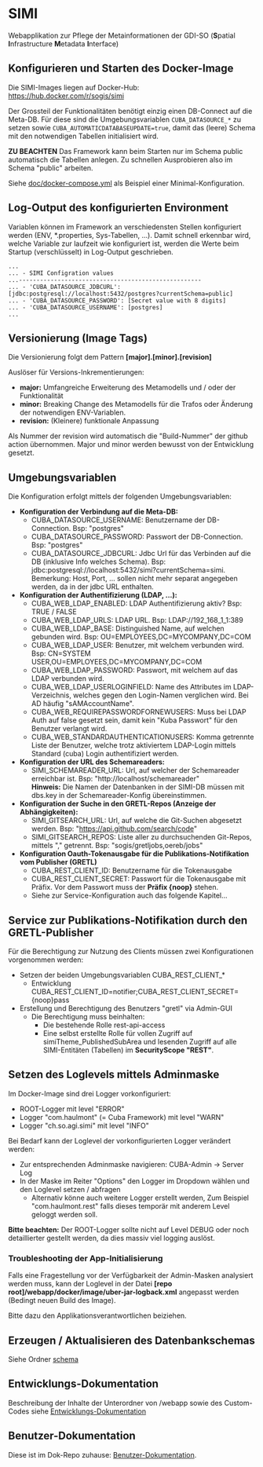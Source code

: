 # SIMI

Webapplikation zur Pflege der Metainformationen der GDI-SO (**S**patial **I**nfrastructure **M**etadata **I**nterface)

## Konfigurieren und Starten des Docker-Image

Die SIMI-Images liegen auf Docker-Hub: <https://hub.docker.com/r/sogis/simi>

Der Grossteil der Funktionalitäten benötigt einzig einen DB-Connect auf die Meta-DB. Für diese sind die Umgebungsvariablen ```CUBA_DATASOURCE_*``` zu setzen sowie ```CUBA_AUTOMATICDATABASEUPDATE=true```, damit das (leere) Schema mit den notwendigen Tabellen initialisiert wird. 

**ZU BEACHTEN** Das Framework kann beim Starten nur im Schema public automatisch die Tabellen anlegen. Zu schnellen Ausprobieren also im Schema "public" arbeiten.

Siehe [doc/docker-compose.yml](doc/docker-compose.yml) als Beispiel einer Minimal-Konfiguration.

## Log-Output des konfigurierten Environment

Variablen können im Framework an verschiedensten Stellen konfiguriert werden (ENV, *.properties, Sys-Tabellen, ...). Damit schnell erkennbar wird, welche Variable zur laufzeit wie konfiguriert ist, werden die Werte beim Startup (verschlüsselt) in Log-Output geschrieben.

    ...
    ... - SIMI Configration values 
    ...----------------------------------------------------
    ... - 'CUBA_DATASOURCE_JDBCURL': [jdbc:postgresql://localhost:5432/postgres?currentSchema=public]
    ... - 'CUBA_DATASOURCE_PASSWORD': [Secret value with 8 digits]
    ... - 'CUBA_DATASOURCE_USERNAME': [postgres]
    ...


## Versionierung (Image Tags)

Die Versionierung folgt dem Pattern **\[major\].\[minor\].\[revision\]**

Auslöser für Versions-Inkrementierungen:

* **major:** Umfangreiche Erweiterung des Metamodells und / oder der Funktionalität
* **minor:** Breaking Change des Metamodells für die Trafos oder Änderung der notwendigen ENV-Variablen. 
* **revision:** (Kleinere) funktionale Anpassung

Als Nummer der revision wird automatisch die "Build-Nummer" der github action übernommen. 
Major und minor werden bewusst von der Entwicklung gesetzt.

## Umgebungsvariablen

Die Konfiguration erfolgt mittels der folgenden Umgebungsvariablen:

* **Konfiguration der Verbindung auf die Meta-DB:**
  * CUBA_DATASOURCE_USERNAME: Benutzername der DB-Connection. Bsp: "postgres"
  * CUBA_DATASOURCE_PASSWORD: Passwort der DB-Connection. Bsp: "postgres"
  * CUBA_DATASOURCE_JDBCURL: Jdbc Url für das Verbinden auf die DB (inklusive Info welches Schema). Bsp: jdbc:postgresql://localhost:5432/simi?currentSchema=simi.   
    Bemerkung: Host, Port, ... sollen nicht mehr separat angegeben werden, da in der jdbc URL enthalten.
* **Konfiguration der Authentifizierung (LDAP, ...):**
  * CUBA_WEB_LDAP_ENABLED: LDAP Authentifizierung aktiv? Bsp: TRUE / FALSE
  * CUBA_WEB_LDAP_URLS: LDAP URL. Bsp: LDAP://192_168_1_1:389
  * CUBA_WEB_LDAP_BASE: Distinguished Name, auf welchen gebunden wird. Bsp: OU=EMPLOYEES,DC=MYCOMPANY,DC=COM
  * CUBA_WEB_LDAP_USER: Benutzer, mit welchem verbunden wird. Bsp: CN=SYSTEM USER,OU=EMPLOYEES,DC=MYCOMPANY,DC=COM
  * CUBA_WEB_LDAP_PASSWORD: Passwort, mit welchem auf das LDAP verbunden wird.
  * CUBA_WEB_LDAP_USERLOGINFIELD: Name des Attributes im LDAP-Verzeichnis, welches gegen den Login-Namen 
  verglichen wird. Bei AD häufig "sAMAccountName".
  * CUBA_WEB_REQUIREPASSWORDFORNEWUSERS: Muss bei LDAP Auth auf false gesetzt sein, damit kein "Kuba Passwort" für
  den Benutzer verlangt wird.
  * CUBA_WEB_STANDARDAUTHENTICATIONUSERS: Komma getrennte Liste der Benutzer, welche trotz aktiviertem LDAP-Login mittels Standard 
  (cuba) Login authentifiziert werden. 
* **Konfiguration der URL des Schemareaders:**
  * SIMI_SCHEMAREADER_URL: Url, auf welcher der Schemareader erreichbar ist. Bsp: "http://localhost/schemareader"   
    **Hinweis:** Die Namen der Datenbanken in der SIMI-DB müssen mit dbs.key in der Schemareader-Konfig übereinstimmen.
* **Konfiguration der Suche in den GRETL-Repos (Anzeige der Abhängigkeiten):**
  * SIMI_GITSEARCH_URL: Url, auf welche die Git-Suchen abgesetzt werden. Bsp: "https://api.github.com/search/code"
  * SIMI_GITSEARCH_REPOS: Liste aller zu durchsuchenden Git-Repos, mittels "," getrennt. Bsp: "sogis/gretljobs,oereb/jobs"
* **Konfiguration Oauth-Tokenausgabe für die Publikations-Notifikation vom Publisher (GRETL)**
  * CUBA_REST_CLIENT_ID: Benutzername für die Tokenausgabe
  * CUBA_REST_CLIENT_SECRET: Passwort für die Tokenausgabe mit Präfix. Vor dem Passwort muss der **Präfix {noop}** stehen.
  * Siehe zur Service-Konfiguration auch das folgende Kapitel...
  
## Service zur Publikations-Notifikation durch den GRETL-Publisher

Für die Berechtigung zur Nutzung des Clients müssen zwei Konfigurationen vorgenommen werden:

* Setzen der beiden Umgebungsvariablen CUBA_REST_CLIENT_*
  * Entwicklung CUBA_REST_CLIENT_ID=notifier;CUBA_REST_CLIENT_SECRET={noop}pass
* Erstellung und Berechtigung des Benutzers "gretl" via Admin-GUI
  * Die Berechtigung muss beinhalten:
    * Die bestehende Rolle rest-api-access
    * Eine selbst erstellte Rolle für vollen Zugriff auf simiTheme_PublishedSubArea und lesenden Zugriff auf alle SIMI-Entitäten (Tabellen) im **SecurityScope "REST"**.

## Setzen des Loglevels mittels Adminmaske

Im Docker-Image sind drei Logger vorkonfiguriert:

* ROOT-Logger mit level "ERROR"
* Logger "com.haulmont" (= Cuba Framework) mit level "WARN"
* Logger "ch.so.agi.simi" mit level "INFO"

Bei Bedarf kann der Loglevel der vorkonfigurierten Logger verändert werden:

* Zur entsprechenden Adminmaske navigieren: CUBA-Admin -> Server Log
* In der Maske im Reiter "Options" den Logger im Dropdown wählen und den Loglevel setzen / abfragen
    * Alternativ könne auch weitere Logger erstellt werden, Zum Beispiel "com.haulmont.rest" falls dieses temporär mit anderem Level geloggt werden soll.
    
**Bitte beachten:** Der ROOT-Logger sollte nicht auf Level DEBUG oder noch detaillierter gestellt werden, da dies massiv viel logging auslöst.

### Troubleshooting der App-Initialisierung

Falls eine Fragestellung vor der Verfügbarkeit der Admin-Masken analysiert werden muss, kann der Loglevel in der 
Datei **\[repo root\]/webapp/docker/image/uber-jar-logback.xml** angepasst werden (Bedingt neuen Build des Image).

Bitte dazu den Applikationsverantwortlichen beiziehen.

## Erzeugen / Aktualisieren des Datenbankschemas

Siehe Ordner [schema](./schema)

## Entwicklungs-Dokumentation

Beschreibung der Inhalte der Unterordner von /webapp sowie des Custom-Codes siehe [Entwicklungs-Dokumentation](doc/development.md)

## Benutzer-Dokumentation

Diese ist im Dok-Repo zuhause: [Benutzer-Dokumentation](https://github.com/sogis/dok/blob/dok/dok_div_anleitungen/Documents/simi/simi_anleitung.md).